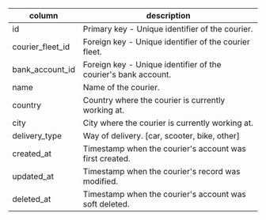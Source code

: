|column               |description |
|---------------------|------------|
|id                   | Primary key - Unique identifier of the courier. |
|courier_fleet_id     | Foreign key - Unique identifier of the courier fleet. |
|bank_account_id      | Foreign key - Unique identifier of the courier's bank account. |
|name                 | Name of the courier. |
|country              | Country where the courier is currently working at. |
|city                 | City where the courier is currently working at. |
|delivery_type        | Way of delivery. [car, scooter, bike, other] |
|created_at           | Timestamp when the courier's account was first created. |
|updated_at           | Timestamp when the courier's record was modified. |
|deleted_at           | Timestamp when the courier's account was soft deleted. |

